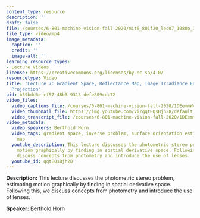 ```yaml
---
content_type: resource
description: ''
draft: false
file: /courses/6-801-machine-vision-fall-2020/mit6_801f20_lec07_1080p_360p_16_9.mp4
file_type: video/mp4
image_metadata:
  caption: ''
  credit: ''
  image-alt: ''
learning_resource_types:
- Lecture Videos
license: https://creativecommons.org/licenses/by-nc-sa/4.0/
resourcetype: Video
title: 'Lecture 7: Gradient Space, Reflectance Map, Image Irradiance Equation, Gnomonic
  Projection'
uid: b59bdd6e-cf57-48b3-9313-defe809cdc72
video_files:
  video_captions_file: /courses/6-801-machine-vision-fall-2020/1DEemmWvOHGWZxH9jlygo_taQ7GB0iRun_transcript.webvtt
  video_thumbnail_file: https://img.youtube.com/vi/qqtEQsBjh28/default.jpg
  video_transcript_file: /courses/6-801-machine-vision-fall-2020/1DEemmWvOHGWZxH9jlygo_taQ7GB0iRun_transcript.pdf
video_metadata:
  video_speakers: Berthold Horn
  video_tags: gradient space, inverse problem, surface orientation estimation, reflection
    map
  youtube_description: This lecture discusses the photometric stereo problem, estimating
    motion graphically by finding in spatial derivative space. Following this, we
    discuss concepts from photometry and introduce the use of lenses.
  youtube_id: qqtEQsBjh28
---
```

**Description:** This lecture discusses the photometric stereo problem, estimating motion graphically by finding in spatial derivative space. Following this, we discuss concepts from photometry and introduce the use of lenses.

**Speaker:** Berthold Horn
